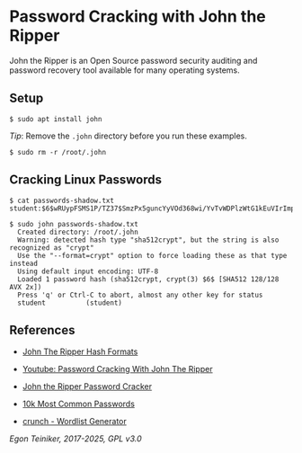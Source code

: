# Password Cracking with John the Ripper

John the Ripper is an Open Source password security auditing and password recovery tool available for many 
operating systems.

## Setup
```
$ sudo apt install john
```

_Tip_: Remove the `.john` directory before you run these examples.
```
$ sudo rm -r /root/.john
```

## Cracking Linux Passwords
```
$ cat passwords-shadow.txt
student:$6$wRUypFSMS1P/TZ37$SmzPx5guncYyVOd368wi/YvTvWDPlzWtG1kEuVIrImp6tw502oPyOYNivBR/6QBeK18P9t.FG6QlEC2M9N.m01::0:99999:7:::

$ sudo john passwords-shadow.txt
  Created directory: /root/.john
  Warning: detected hash type "sha512crypt", but the string is also recognized as "crypt"
  Use the "--format=crypt" option to force loading these as that type instead
  Using default input encoding: UTF-8
  Loaded 1 password hash (sha512crypt, crypt(3) $6$ [SHA512 128/128 AVX 2x])
  Press 'q' or Ctrl-C to abort, almost any other key for status
  student          (student)
```


## References
* [John The Ripper Hash Formats](https://pentestmonkey.net/cheat-sheet/john-the-ripper-hash-formats)

* [Youtube: Password Cracking With John The Ripper](https://youtu.be/XjVYl1Ts6XI)

* [John the Ripper Password Cracker](https://www.openwall.com/john/) 
	
* [10k Most Common Passwords](https://github.com/danielmiessler/SecLists/blob/master/Passwords/Common-Credentials/10k-most-common.txt)	

* [crunch - Wordlist Generator](https://sourceforge.net/p/crunch-wordlist/code/ci/master/tree/)

  
*Egon Teiniker, 2017-2025, GPL v3.0*	